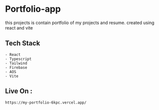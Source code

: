 # Portfolio-app

this projects is contain portfolio of my projects and resume. created using react and vite

## Tech Stack
```
- React
- Typescript
- Tailwind
- Firebase
- AOS
- Vite
```

## Live On :
```
https://my-portfolio-6kpc.vercel.app/
```

<!-- ## Project Setup

```sh
npm install
```

### Compile and Hot-Reload for Development

```sh
npm run dev
```

### Compile and Minify for Production

```sh
npm run build
``` -->
